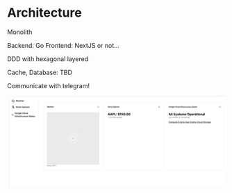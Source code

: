 # Architecture

Monolith

Backend: Go
Frontend: NextJS or not...

DDD with hexagonal layered

Cache, Database: TBD

Communicate with telegram!

![poc](./assets/poc_view.png)
